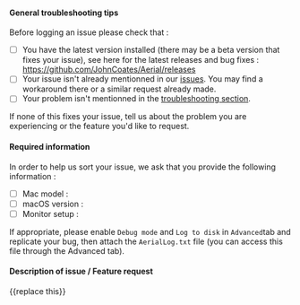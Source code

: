 #### General troubleshooting tips

Before logging an issue please check that :
- [ ] You have the latest version installed (there may be a beta version that fixes your issue), see here for the latest releases and bug fixes : https://github.com/JohnCoates/Aerial/releases
- [ ] Your issue isn't already mentionned in our [issues](https://github.com/JohnCoates/Aerial/issues). You may find a workaround there or a similar request already made.
- [ ] Your problem isn't mentionned in the [troubleshooting section](https://github.com/JohnCoates/Aerial#troubleshooting).

If none of this fixes your issue, tell us about the problem you are experiencing or the feature you'd like to request.

#### Required information
In order to help us sort your issue, we ask that you provide the following information  :
- [ ] Mac model :
- [ ] macOS version : 
- [ ] Monitor setup :

If appropriate, please enable `Debug mode` and `Log to disk` in `Advanced`tab and replicate your bug, then attach the `AerialLog.txt` file (you can access this file through the Advanced tab).

#### Description of issue / Feature request

{{replace this}}
